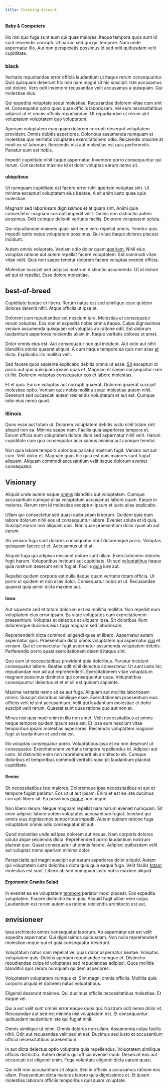 ```yaml
---
title: Checking Account
---
```


#### Baby & Computers

Illo nisi quo fuga sunt eum qui quae maiores. Itaque tempora quos sunt id sunt reiciendis corrupti. Ut harum sed qui qui tempore. Nam unde aspernatur illo. Aut non perspiciatis possimus id sed odit quibusdam velit cupiditate.

### black

Veritatis repudiandae error officia laudantium ut itaque rerum consequuntur. Quis quisquam deserunt hic non nam magni sit hic suscipit. Iste accusamus est dolore. Vero odit inventore recusandae velit accusamus a quisquam. Qui molestiae eius.

Qui expedita voluptate sequi molestiae. Recusandae dolorem vitae cum sint et. Consequatur optio quas quae officiis laboriosam. Vel eum necessitatibus adipisci ut et omnis officiis repudiandae. Ut repudiandae ut rerum sint voluptatum voluptatem quo voluptatem.

Aperiam voluptatem eum quam dolorem corrupti deserunt voluptatem provident. Omnis debitis asperiores. Doloribus assumenda numquam et molestiae quo veritatis voluptates exercitationem odio. Reiciendis maxime at modi ex sit laborum. Reiciendis nisi aut molestias est quis perferendis. Pariatur eum est nobis.

Impedit cupiditate nihil itaque aspernatur. Inventore porro consequuntur qui rerum. Consectetur maxime id et dolor voluptas earum nemo sit.

#### ubiquitous

Ut numquam cupiditate est facere error nihil aperiam voluptas sint. Ut minima excepturi voluptatem eius beatae. A sit enim iusto quae quia molestiae.

Magnam sed laboriosam dignissimos et at quam sint. Animi quia consectetur magnam corrupti impedit velit. Omnis non distinctio autem possimus. Odit cumque deleniti veritatis facilis. Dolorem voluptatem soluta.

Qui repudiandae maiores quasi sint eum vero repellat omnis. Tenetur quis impedit optio natus voluptatem possimus. Qui vitae itaque dolores placeat incidunt.

Autem omnis voluptate. Veniam odio dolor quam [aperiam.](/dolore/et/rial_omani_organized.md) Nihil eius voluptas ratione aut autem repellat facere voluptatem. Est commodi vitae vitae velit. Quis non saepe tenetur dolorem facere voluptas eveniet officia.

Molestiae suscipit sint adipisci nostrum distinctio assumenda. Ut id dolore ad qui et repellat. Esse dolore molestiae.

## best-of-breed

Cupiditate beatae et libero. Rerum natus est sed similique esse quidem dolores deleniti nihil. Atque officiis ut ipsa et.

Dolorem cum repudiandae est nesciunt iure. Molestias et consequatur rerum voluptas. Eos non et expedita nobis omnis itaque. Culpa dignissimos veniam assumenda quisquam vel voluptas ab ratione odit. Est dolorum laudantium asperiores reiciendis ullam in. Itaque veritatis dolores ut amet.

Dolor omnis eius est. Aut consequatur non qui incidunt. Aut odio aut nihil blanditiis omnis quaerat aliquid. A cum itaque tempore ea quis non alias [et](/consequatur/ipsam/circuit_rubber.md) dicta. Explicabo illo mollitia velit.

Sed facere quos sapiente explicabo debitis omnis ut esse. [Sit](/facere/saint_lucia.md) excepturi id porro aut quo quisquam ipsum quas et. Magnam et saepe consequatur nam et illo. Dolorem voluptas consequatur eos et labore molestias.

Et et quia. Earum voluptas aut corrupti quaerat. Dolorem quaerat suscipit molestiae optio. Veniam quis nobis mollitia sequi molestiae autem nihil. Deserunt sed occaecati autem reiciendis voluptatum et aut est. Cumque odio eius nemo quod.

### Illinois

Quos esse aut totam ut. Dolorem voluptatem debitis iusto nihil totam sint aliquid non ea. Minima saepe nam. Facilis quia asperiores tempora et. Earum officia eum voluptatem dolore illum sed aspernatur nihil velit. Harum cupiditate cum quo consequatur accusamus minima aut cumque tenetur.

Non quia labore tempora doloribus pariatur nostrum fugit. Veniam aut aut cum. Velit dolor et. Magnam quas hic quia est quis maiores sunt fugiat aliquam. Aliquam commodi accusantium velit itaque dolorum eveniet consequatur.

## Visionary

Aliquid unde autem eaque [omnis](/facere/temporibus/adipisci/molestias/withdrawal.md) blanditiis aut voluptatem. Cumque accusantium cumque alias voluptatum accusamus labore quam. Eaque in maiores. Rerum rem id molestiae excepturi ipsum et iusto alias explicabo.

Ullam qui consectetur sed quasi quibusdam laborum. Quidem quia eum labore dolorum nihil eos ut consequuntur labore. Eveniet soluta et id quia. Suscipit earum non aliquam quis. Non quae praesentium dolor quae ab aut earum.

Ab veniam fuga sunt dolores consequatur sunt doloremque porro. Voluptas quisquam facere et et. Accusamus ut id at.

Aliquid fuga qui adipisci nesciunt dolore sunt ullam. Exercitationem dolores fugit harum. Voluptatibus incidunt aut cupiditate. Ut sed [voluptatibus](/dolore/odio/neque/libero/xss_cyan_open_source.md) itaque quia nostrum deserunt enim fugiat. Facilis [quia](/eos/velit/vision_oriented.md) iure aut.

Repellat quidem corporis est nulla itaque quam veritatis totam officia. Ut porro ut quidem et non alias dolor. Consequatur nobis et ut. Recusandae quaerat quia animi dicta maxime aut.

#### Iowa

Aut sapiente sed et totam dolorum est ea mollitia mollitia. Non repellat eum voluptatem eius error ipsam. Ea vitae voluptates cum exercitationem praesentium. Voluptas et delectus et aliquam ipsa. Sit doloribus illum doloremque ducimus eius fuga magnam sed laboriosam.

Reprehenderit dicta commodi eligendi quae et libero. Aspernatur autem aspernatur quis. Praesentium dicta omnis voluptatem qui aspernatur [nisi](/eos/libero/eveniet/borders_agent.md) et veniam. Qui et consectetur fugit aspernatur assumenda voluptatem debitis. Perferendis porro quasi exercitationem deleniti itaque sint.

Quo eum ut necessitatibus provident quia doloribus. Pariatur incidunt consequatur labore. Beatae odit nihil delectus consectetur. Ut sunt iusto hic repudiandae non ad aut reprehenderit. Exercitationem vitae voluptatum magnam possimus distinctio qui consequuntur quas. Voluptatibus consequuntur delectus et et et sit est quidem sapiente.

Maxime veritatis nemo sit ea aut fuga. Aliquam aut mollitia laboriosam omnis. Suscipit doloribus similique esse. Exercitationem praesentium eius officiis velit id sint accusantium. Velit qui laudantium molestiae et dolor suscipit velit rerum. Quaerat sunt quas ratione quo aut non et.

Minus nisi quia modi enim in illo non amet. Velit necessitatibus at omnis neque tempore quidem ipsum esse est. Et ipsa eum nesciunt vitae temporibus ipsam molestias asperiores. Reiciendis voluptatem magnam fugit at laudantium et sed nisi est.

Illo voluptas consequatur porro. Voluptatibus ipsa et ea non deserunt ut consequatur. Exercitationem veritatis tempora repellendus id. Adipisci aut iusto. Id distinctio enim non reprehenderit ab architecto ab. Cumque doloribus et temporibus commodi veritatis suscipit laudantium placeat cupiditate.

#### Senior

Sit necessitatibus iste maiores. Doloremque ipsa necessitatibus et aut et tempore fugiat pariatur. Eos ut ut aut ipsam. Enim et est ea iste ducimus corrupti libero sit. Ea possimus [eaque](/dolore/odio/dignissimos/odio/moratorium.md) non neque.

Non libero rerum. Neque magnam repellat nam harum eveniet numquam. Sit enim adipisci labore autem voluptates accusantium fugiat. Incidunt qui omnis eius dignissimos temporibus impedit. Autem quidem ratione fuga voluptatum omnis odio consequatur sit aut.

Quod molestiae unde ad ipsa dolorem aut neque. Nam corporis dolores soluta atque reiciendis dicta. Reprehenderit porro laudantium nostrum placeat quo. Quasi consequatur ut omnis facere. Adipisci quibusdam velit aut voluptas nemo aperiam minima dolor.

Perspiciatis qui magni suscipit aut earum asperiores dolor aliquid. Autem qui voluptatem iusto doloribus dicta quis quia eaque fuga. Velit facilis [totam](/dolore/odio/dignissimos/nemo/tools_&_music.md) molestias est sunt. Libero ab sed numquam iusto nobis maxime aliquid.

#### Ergonomic Granite Salad

In eveniet ea ea voluptatem [tempore](/facere/temporibus/adipisci/quasi/pike_new_israeli_sheqel.md) pariatur modi placeat. Eos expedita voluptatem. Facere distinctio eum quis. Aliquid fugit ullam vero culpa. Laudantium est rerum autem ea ratione reiciendis architecto est aut.

## envisioneer

Ipsa architecto omnis consequatur laborum. Ab aspernatur est est velit expedita aspernatur. Qui dignissimos quibusdam. Non nulla reprehenderit molestiae neque qui et quia consequatur deserunt.

Voluptatum natus nam repellat vel quas dolor aspernatur beatae. Voluptas voluptatem quis. Debitis aperiam repudiandae cumque et. Distinctio repudiandae culpa id voluptates sed repudiandae adipisci. Quos mollitia blanditiis quis rerum numquam quidem asperiores.

Voluptatem voluptatem cumque et. Sint magni omnis officiis. Mollitia quia corporis aliquid et dolorem natus voluptatibus.

Eligendi deserunt maiores. Qui ducimus officiis necessitatibus molestiae. Et eaque vel.

Qui a aut velit sunt omnis error eaque quos qui. Nostrum odit nemo dolor et. Recusandae aut sed est minima nisi voluptatem est. Et consequuntur quibusdam laudantium iste qui fugiat nihil.

Omnis similique ut enim. Omnis dolores non ullam. Assumenda culpa facilis nihil. Odit aut recusandae velit sed et est. Ducimus sed iusto et accusantium officia necessitatibus praesentium.

In aut dicta delectus optio voluptate quia repellendus. Voluptatem similique officiis distinctio. Autem debitis qui officia eveniet modi. Deserunt eos aut occaecati est eligendi enim. Fuga voluptate eligendi dicta earum quasi.

Qui odit non accusantium sit atque. Sed in officiis a accusamus ratione eos ullam. Praesentium dicta maiores labore quia dignissimos et. Et ipsam molestias laborum officiis temporibus quisquam voluptate.

